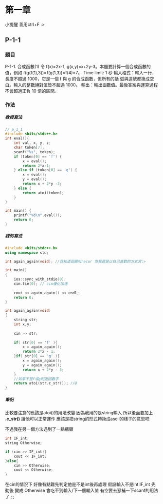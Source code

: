 # 第一章 
小提醒 善用ctrl+F :>
## P-1-1
### 題目
P-1-1. 合成函數(1)
令 f(x)=2x-1, g(x,y)=x+2y-3。本題要計算一個合成函數的值，例如
f(g(f(1),3))=f(g(1,3))=f(4)=7。
Time limit: 1 秒
輸入格式：輸入一行，長度不超過 1000，它是一個 f 與 g 的合成函數，但所有的括
弧與逗號都換成空白。輸入的整數絕對值皆不超過 1000。
輸出：輸出函數值。最後答案與運算過程不會超過正負 10 億的區間。

### 作法
##### 教授寫法
```cpp
// p_1_1
#include <bits/stdc++.h>
int eval(){
    int val, x, y, z;
    char token[7];
    scanf("%s", token);
    if (token[0] == 'f') {
        x = eval();
        return 2*x-1;
    } else if (token[0] == 'g') {
        x = eval();
        y = eval();
        return x + 2*y -3;
    } else {
        return atoi(token);
    }
}

int main() {
    printf("%d\n",eval());
    return 0;
}
```
##### 我的寫法
```cpp
#include <bits/stdc++.h>
using namespace std;

int again_again(void); //我知道迴圈叫recur 但我還是以自己喜歡的方式寫:>

int main()
{
	ios::sync_with_stdio(0);
	cin.tie(0); // cin優化加速
	
	cout << again_again() << endl;
	return 0;
}

int again_again(void)
{
	string str;
	int x,y;
	
	cin >> str;
	
	if( str[0] == 'f' ){
		x = again_again();
		return 2*x - 1; 
	}if( str[0] == 'g' ){
		x = again_again();
		y = again_again();
		return x + 2*y - 3; 
	}
	//如果不是f或g則返回數字
	return atoi(str.c_str()); //@
}
```
##### 筆記
比較要注意的應該是atoi()的用法改變
因為我用的是string輸入 所以後面要加上 **.c_str()** 讓他可以正常運作
應該是把string的形式轉換成ascii的樣子的意思吧

不過我在另一個方法遇到了一點瓶頸
```cpp
int IF_int;
string Otherwise;

if (cin >> IF_int){
    cout << IF_int;
}else{
    cin >> Otherwise;
    cout << Otherwise;
}
```
在cin的情況下 好像有點難先判定他是不是int後再處理
假設輸入不是int IF_int 先動後 變成 Otherwise 會吃不到輸入/下一個輸入值
有空要去惡補一下scanf的用法了 ; ;